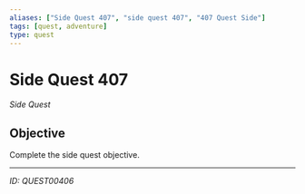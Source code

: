 ```yaml
---
aliases: ["Side Quest 407", "side quest 407", "407 Quest Side"]
tags: [quest, adventure]
type: quest
---
```


# Side Quest 407

*Side Quest*

## Objective
Complete the side quest objective.

---
*ID: QUEST00406*